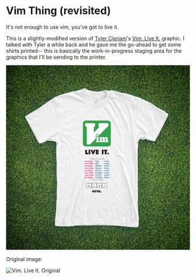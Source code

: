 Vim Thing (revisited)
=====================

It's not enough to use vim, you've got to live it.

This is a slightly-modified version of [Tyler Cipriani](http://www.tylercipriani.com)'s [Vim. Live It.](http://www.tylercipriani.com/vim.html) graphic. I talked with Tyler a while back and he gave me the go-ahead to get some shirts printed-- this is basically the work-in-progress staging area for the graphics that I'll be sending to the printer.

![Vim Live It](mockup.png)


Original image:

![Vim. Live It. Original](http://tylercipriani-files.s3.amazonaws.com/vim_thing.png)
